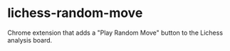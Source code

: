# lichess-random-move
Chrome extension that adds a "Play Random Move" button to the Lichess analysis board. 
